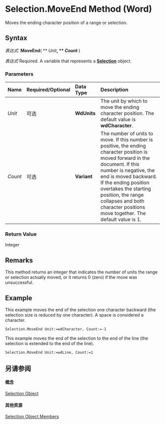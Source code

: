 
# Selection.MoveEnd Method (Word)

Moves the ending character position of a range or selection.


## Syntax

 _表达式_. **MoveEnd**( ** _Unit_**, ** _Count_** )

 _表达式_ Required. A variable that represents a **[Selection](7b574a91-c33e-ecfd-6783-6b7528b2ed8f.md)** object.


### Parameters



|**Name**|**Required/Optional**|**Data Type**|**Description**|
|:-----|:-----|:-----|:-----|
| _Unit_|可选|**WdUnits**|The unit by which to move the ending character position. The default value is  **wdCharacter**.|
| _Count_|可选|**Variant**|The number of units to move. If this number is positive, the ending character position is moved forward in the document. If this number is negative, the end is moved backward. If the ending position overtakes the starting position, the range collapses and both character positions move together. The default value is 1.|

### Return Value

Integer


## Remarks

This method returns an integer that indicates the number of units the range or selection actually moved, or it returns 0 (zero) if the move was unsuccessful.


## Example

This example moves the end of the selection one character backward (the selection size is reduced by one character). A space is considered a character.


```
Selection.MoveEnd Unit:=wdCharacter, Count:=-1
```

This example moves the end of the selection to the end of the line (the selection is extended to the end of the line).




```
Selection.MoveEnd Unit:=wdLine, Count:=1
```


## 另请参阅


#### 概念


[Selection Object](7b574a91-c33e-ecfd-6783-6b7528b2ed8f.md)
#### 其他资源


[Selection Object Members](http://msdn.microsoft.com/library/71e67a43-d40a-ad9a-8ef2-c5c487733e0d%28Office.15%29.aspx)